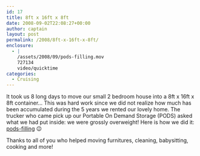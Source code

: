 ```yaml
---
id: 17
title: 8ft x 16ft x 8ft
date: 2008-09-02T22:08:27+00:00
author: captain
layout: post
permalink: /2008/8ft-x-16ft-x-8ft/
enclosure:
  - |
    /assets/2008/09/pods-filling.mov
    727134
    video/quicktime
categories:
  - Cruising
---
```

It took us 8 long days to move our small 2 bedroom house into a 8ft x 16ft x 8ft
container&#8230; This was hard work since we did not realize how much has been
accumulated during the 5 years we rented our lovely home. The trucker who came
pick up our Portable On Demand Storage (PODS) asked what we had put inside: we
were grossly overweight! Here is how we did it:
[pods-filling](/assets/2008/09/pods-filling.mov) 😉

Thanks to all of you who helped moving furnitures, cleaning, babysitting,
cooking and more!